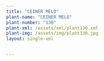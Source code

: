 ```yaml
---
title: "CEINER MELO"
plant-name: "CEINER MELO"
plant-number: "130"
plant-xml: /assets/xml/plant130.xml
plant-img: /assets/img/plant130.jpg
layout: single-xml


---
```

